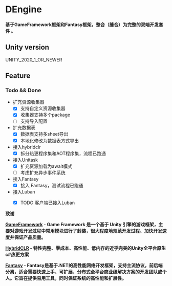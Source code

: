 # DEngine
#### 基于GameFramework框架和Fantasy框架，整合（缝合）为完整的双端开发套件 。

## Unity version

UNITY_2020_1_OR_NEWER

## Feature

### Todo && Done
- 扩充资源收集器
  - [x] 支持自定义资源收集器
  - [x] 收集器支持多个package
  - [ ] 支持导入配置
- 扩充数据表
  - [x] 数据表支持多sheet导出  
  - [x] 本地化修改为数据表方式导出
- 接入hybridclr
  - [x] 拆分热更程序集和AOT程序集，流程已跑通 
- 接入Unitask
  - [x] 扩充资源加载为await模式
  - [ ] 考虑扩充异步事件系统
- 接入Fantasy
  - [x] 接入 Fantasy，测试流程已跑通
- 接入Luban
  - [x] TODO 客户端已接入Luban


<strong>致谢

<a href="https://github.com/EllanJiang/GameFramework.git"><strong>GameFramework</strong></a> - Game Framework 是一个基于 Unity 引擎的游戏框架，主要对游戏开发过程中常用模块进行了封装，很大程度地规范开发过程、加快开发速度并保证产品质量。

<a href="https://github.com/focus-creative-games/hybridclr"><strong>HybridCLR</strong></a> - 特性完整、零成本、高性能、低内存的近乎完美的Unity全平台原生c#热更方案

<a href="https://github.com/qq362946/Fantasy.git"><strong>Fantasy</strong></a> - Fantasy是基于.NET的高性能网络开发框架，支持主流协议，前后端分离，适合需要快速上手、可扩展、分布式全平台商业级解决方案的开发团队或个人。它旨在提供易用工具，同时保证系统的高性能和扩展性。

